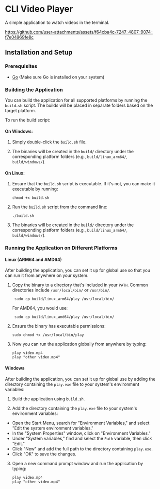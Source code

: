 # CLI Video Player
A simple application to watch videos in the terminal.

https://github.com/user-attachments/assets/f64cba4c-7247-4807-9074-f7e04969fe8c

## Installation and Setup

### Prerequisites

- [Go](https://golang.org/dl/) (Make sure Go is installed on your system)

### Building the Application

You can build the application for all supported platforms by running the `build.sh` script. 
The builds will be placed in separate folders based on the target platform.

To run the build script:

#### On Windows:

1. Simply double-click the `build.sh` file.
   
3. The binaries will be created in the `build/` directory under the corresponding platform folders (e.g., `build/linux_arm64/`, `build/windows/`).

 #### On Linux:

1. Ensure that the `build.sh` script is executable. If it's not, you can make it executable by running:

       chmod +x build.sh
   
2. Run the `build.sh` script from the command line:

       ./build.sh

3. The binaries will be created in the `build/` directory under the corresponding platform folders (e.g., `build/linux_arm64/`, `build/windows/`).

### Running the Application on Different Platforms

#### Linux (ARM64 and AMD64)

After building the application, you can set it up for global use so that you can run it from anywhere on your system.

1. Copy the binary to a directory that's included in your `PATH`. Common directories include `/usr/local/bin/` or `/usr/bin/`.

        sudo cp build/linux_arm64/play /usr/local/bin/
   
    For AMD64, you would use:

        sudo cp build/linux_amd64/play /usr/local/bin/
   
3. Ensure the binary has executable permissions:
   
       sudo chmod +x /usr/local/bin/play
4. Now you can run the application globally from anywhere by typing:

       play video.mp4
       play "other video.mp4"
   

#### Windows

After building the application, you can set it up for global use by adding the directory containing the `play.exe` file to your system's environment variables:

1. Build the application using `build.sh`.

2. Add the directory containing the `play.exe` file to your system's environment variables:
- Open the Start Menu, search for "Environment Variables," and select "Edit the system environment variables."
- In the "System Properties" window, click on "Environment Variables."
- Under "System variables," find and select the `Path` variable, then click "Edit."
- Click "New" and add the full path to the directory containing `play.exe`.
- Click "OK" to save the changes.

3. Open a new command prompt window and run the application by typing:

       play video.mp4
       play "other video.mp4"
